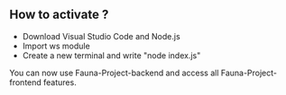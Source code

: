 ## How to activate ? ##

* Download Visual Studio Code and Node.js
* Import ws module
* Create a new terminal and write "node index.js"

You can now use Fauna-Project-backend and access all Fauna-Project-frontend features.
